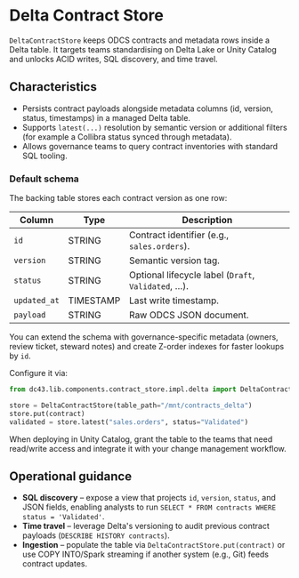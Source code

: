 # Delta Contract Store

`DeltaContractStore` keeps ODCS contracts and metadata rows inside a
Delta table. It targets teams standardising on Delta Lake or Unity
Catalog and unlocks ACID writes, SQL discovery, and time travel.

## Characteristics

* Persists contract payloads alongside metadata columns (id, version,
  status, timestamps) in a managed Delta table.
* Supports `latest(...)` resolution by semantic version or additional
  filters (for example a Collibra status synced through metadata).
* Allows governance teams to query contract inventories with standard SQL
  tooling.

### Default schema

The backing table stores each contract version as one row:

| Column | Type | Description |
| --- | --- | --- |
| `id` | STRING | Contract identifier (e.g., `sales.orders`). |
| `version` | STRING | Semantic version tag. |
| `status` | STRING | Optional lifecycle label (`Draft`, `Validated`, …). |
| `updated_at` | TIMESTAMP | Last write timestamp. |
| `payload` | STRING | Raw ODCS JSON document. |

You can extend the schema with governance-specific metadata (owners,
review ticket, steward notes) and create Z-order indexes for faster
lookups by `id`.

Configure it via:

```python
from dc43.lib.components.contract_store.impl.delta import DeltaContractStore

store = DeltaContractStore(table_path="/mnt/contracts_delta")
store.put(contract)
validated = store.latest("sales.orders", status="Validated")
```

When deploying in Unity Catalog, grant the table to the teams that need
read/write access and integrate it with your change management workflow.

## Operational guidance

* **SQL discovery** – expose a view that projects `id`, `version`,
  `status`, and JSON fields, enabling analysts to run `SELECT * FROM
  contracts WHERE status = 'Validated'`.
* **Time travel** – leverage Delta's versioning to audit previous contract
  payloads (`DESCRIBE HISTORY contracts`).
* **Ingestion** – populate the table via `DeltaContractStore.put(contract)`
  or use COPY INTO/Spark streaming if another system (e.g., Git) feeds
  contract updates.
